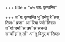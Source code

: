 +++
title = "०७ त्रयः कृण्वन्ति"

+++
त्र᳓यः कृण्वन्ति भु᳓वनेषु रे᳓तस्  
तिस्रः᳓ प्रजा᳓ आ᳓रिया ज्यो᳓तिरग्राः  
त्र᳓यो घर्मा᳓स उष᳓सं सचन्ते  
स᳓र्वाँ इ᳓त् ताँ᳓ अ᳓नु विदुर् व᳓सिष्ठाः